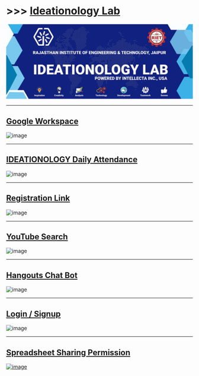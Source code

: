 # >>> [Ideationology Lab](https://ideationology.herokuapp.com/)

[![ss](https://github.com/imvickykumar999/Ideationology-Attendance/blob/main/static/ideationology.jpg?raw=true)](https://ideationology.herokuapp.com/)

--------------------------------------------------

## [Google Workspace](https://imvickykumar999.github.io/Ideationology-Attendance/)

![image](https://user-images.githubusercontent.com/50515418/154859475-3cbf8449-a2a2-4825-a87a-dc57b8f05fc1.png)

---------------------------------------------------

## [IDEATIONOLOGY Daily Attendance](https://ideationology.herokuapp.com/)

![image](https://user-images.githubusercontent.com/50515418/153212135-880e7b4a-79e9-4c90-92f2-33591f74820a.png)

---------------------------------------------------

## [Registration Link](https://ideationology.herokuapp.com/form)

![image](https://user-images.githubusercontent.com/50515418/154859372-f2f7ad60-b9e0-45fc-9839-88c9c5b75cf5.png)

---------------------------------------------------

## [YouTube Search](https://ideationology.herokuapp.com/youtube)

![image](https://user-images.githubusercontent.com/50515418/154859391-fa673d55-d6a0-4af4-abcc-9e1c16c06663.png)

---------------------------------------------------

## [Hangouts Chat Bot](https://ideationology.herokuapp.com)

![image](https://user-images.githubusercontent.com/50515418/154859419-b8b3e8a0-e64d-40fe-895f-cf7c3dcdd75f.png)

---------------------------------------------------

## [Login / Signup](https://ideationology.herokuapp.com/login/)

![image](https://user-images.githubusercontent.com/50515418/156896067-9aabe0c8-5b9f-43cf-bdfb-452a9fc9c94b.png)

----------------------------------------------

## [Spreadsheet Sharing Permission](https://docs.google.com/spreadsheets/d/1Va2O06m-sBdjHmxkvl4TpkC-ghm6U8jkFxhShDHDWLE/edit?hl=en&forcehl=1#gid=1251099130)

[![image](https://user-images.githubusercontent.com/50515418/151724838-50b20626-91f7-4ca3-82fa-5fc52ac401d2.png)](https://ideationology.herokuapp.com/)
